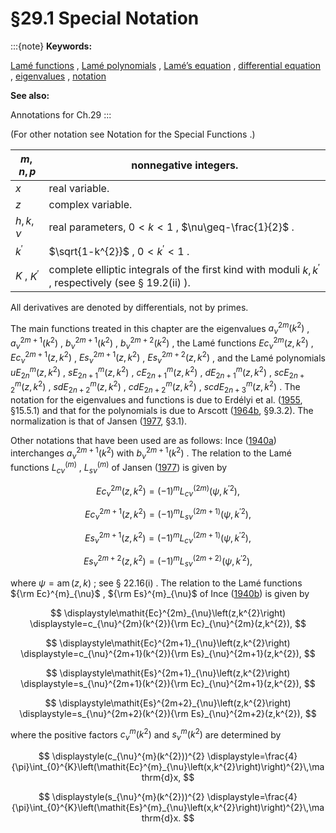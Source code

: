 # §29.1 Special Notation

:::{note}
**Keywords:**

[Lamé functions](http://dlmf.nist.gov/search/search?q=Lam%C3%A9%20functions) , [Lamé polynomials](http://dlmf.nist.gov/search/search?q=Lam%C3%A9%20polynomials) , [Lamé’s equation](http://dlmf.nist.gov/search/search?q=Lam%C3%A9%20equation) , [differential equation](http://dlmf.nist.gov/search/search?q=differential%20equation) , [eigenvalues](http://dlmf.nist.gov/search/search?q=eigenvalues) , [notation](http://dlmf.nist.gov/search/search?q=notation)

**See also:**

Annotations for Ch.29
:::

(For other notation see Notation for the Special Functions .)


| $m,n,p$ | nonnegative integers. |
|---|---|
| $x$ | real variable. |
| $z$ | complex variable. |
| $h,k,\nu$ | real parameters, $0<k<1$ , $\nu\geq-\frac{1}{2}$ . |
| $k^{\prime}$ | $\sqrt{1-k^{2}}$ , $0<k^{\prime}<1$ . |
| $K$ , ${K^{\prime}}$ | complete elliptic integrals of the first kind with moduli $k,k^{\prime}$ , respectively (see § 19.2(ii) ). |


All derivatives are denoted by differentials, not by primes.

The main functions treated in this chapter are the eigenvalues $a^{2m}_{\nu}\left(k^{2}\right)$ , $a^{2m+1}_{\nu}\left(k^{2}\right)$ , $b^{2m+1}_{\nu}\left(k^{2}\right)$ , $b^{2m+2}_{\nu}\left(k^{2}\right)$ , the Lamé functions $\mathit{Ec}^{2m}_{\nu}\left(z,k^{2}\right)$ , $\mathit{Ec}^{2m+1}_{\nu}\left(z,k^{2}\right)$ , $\mathit{Es}^{2m+1}_{\nu}\left(z,k^{2}\right)$ , $\mathit{Es}^{2m+2}_{\nu}\left(z,k^{2}\right)$ , and the Lamé polynomials $\mathit{uE}^{m}_{2n}\left(z,k^{2}\right)$ , $\mathit{sE}^{m}_{2n+1}\left(z,k^{2}\right)$ , $\mathit{cE}^{m}_{2n+1}\left(z,k^{2}\right)$ , $\mathit{dE}^{m}_{2n+1}\left(z,k^{2}\right)$ , $\mathit{scE}^{m}_{2n+2}\left(z,k^{2}\right)$ , $\mathit{sdE}^{m}_{2n+2}\left(z,k^{2}\right)$ , $\mathit{cdE}^{m}_{2n+2}\left(z,k^{2}\right)$ , $\mathit{scdE}^{m}_{2n+3}\left(z,k^{2}\right)$ . The notation for the eigenvalues and functions is due to Erdélyi et al. ([1955](./bib/E.html#bib755 "Higher Transcendental Functions. Vol. III"), §15.5.1) and that for the polynomials is due to Arscott ([1964b](./bib/index.html#bib142 "Periodic Differential Equations. An Introduction to Mathieu, Lamé, and Allied Functions"), §9.3.2). The normalization is that of Jansen ([1977](./bib/J.html#bib1162 "Simple-periodic and Non-periodic Lamé Functions"), §3.1).

Other notations that have been used are as follows: Ince ([1940a](./bib/I.html#bib1128 "The periodic Lamé functions")) interchanges $a^{2m+1}_{\nu}\left(k^{2}\right)$ with $b^{2m+1}_{\nu}\left(k^{2}\right)$ . The relation to the Lamé functions $L^{(m)}_{c\nu}$ , $L^{(m)}_{s\nu}$ of Jansen ([1977](./bib/J.html#bib1162 "Simple-periodic and Non-periodic Lamé Functions")) is given by

<a id="EGx1"></a>

$$
\displaystyle\mathit{Ec}^{2m}_{\nu}\left(z,k^{2}\right) \displaystyle=(-1)^{m}L_{c\nu}^{(2m)}(\psi,{k^{\prime}}^{2}),
$$

$$
\displaystyle\mathit{Ec}^{2m+1}_{\nu}\left(z,k^{2}\right) \displaystyle=(-1)^{m}L_{s\nu}^{(2m+1)}(\psi,{k^{\prime}}^{2}),
$$

$$
\displaystyle\mathit{Es}^{2m+1}_{\nu}\left(z,k^{2}\right) \displaystyle=(-1)^{m}L_{c\nu}^{(2m+1)}(\psi,{k^{\prime}}^{2}),
$$

$$
\displaystyle\mathit{Es}^{2m+2}_{\nu}\left(z,k^{2}\right) \displaystyle=(-1)^{m}L_{s\nu}^{(2m+2)}(\psi,{k^{\prime}}^{2}),
$$

where $\psi=\operatorname{am}\left(z,k\right)$ ; see § 22.16(i) . The relation to the Lamé functions ${\rm Ec}^{m}_{\nu}$ , ${\rm Es}^{m}_{\nu}$ of Ince ([1940b](./bib/I.html#bib1127 "Further investigations into the periodic Lamé functions")) is given by

<a id="EGx2"></a>

$$
\displaystyle\mathit{Ec}^{2m}_{\nu}\left(z,k^{2}\right) \displaystyle=c_{\nu}^{2m}(k^{2}){\rm Ec}_{\nu}^{2m}(z,k^{2}),
$$

$$
\displaystyle\mathit{Ec}^{2m+1}_{\nu}\left(z,k^{2}\right) \displaystyle=c_{\nu}^{2m+1}(k^{2}){\rm Es}_{\nu}^{2m+1}(z,k^{2}),
$$

$$
\displaystyle\mathit{Es}^{2m+1}_{\nu}\left(z,k^{2}\right) \displaystyle=s_{\nu}^{2m+1}(k^{2}){\rm Ec}_{\nu}^{2m+1}(z,k^{2}),
$$

$$
\displaystyle\mathit{Es}^{2m+2}_{\nu}\left(z,k^{2}\right) \displaystyle=s_{\nu}^{2m+2}(k^{2}){\rm Es}_{\nu}^{2m+2}(z,k^{2}),
$$

where the positive factors $c_{\nu}^{m}(k^{2})$ and $s_{\nu}^{m}(k^{2})$ are determined by

<a id="EGx3"></a>

$$
\displaystyle(c_{\nu}^{m}(k^{2}))^{2} \displaystyle=\frac{4}{\pi}\int_{0}^{K}\left(\mathit{Ec}^{m}_{\nu}\left(x,k^{2}\right)\right)^{2}\,\mathrm{d}x,
$$

$$
\displaystyle(s_{\nu}^{m}(k^{2}))^{2} \displaystyle=\frac{4}{\pi}\int_{0}^{K}\left(\mathit{Es}^{m}_{\nu}\left(x,k^{2}\right)\right)^{2}\,\mathrm{d}x.
$$
